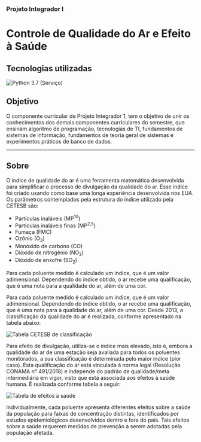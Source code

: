 ### Projeto Integrador I

# Controle de Qualidade do Ar e Efeito à Saúde

## Tecnologias utilizadas

![Python 3.7 (Serviço)](https://img.shields.io/badge/Python-3.11-4b8bbe?logo=Python&logoColor=4b8bbe)

## Objetivo

O componente curricular de Projeto Integrador 1, tem o objetivo de unir os conhecimentos dos demais componentes curriculares do semestre, que ensinam algoritmo de programação, tecnologias de TI, fundamentos de sistemas de informação, fundamentos de teoria geral de sistemas e experimentos práticos de banco de dados.

---

## Sobre

O índice de qualidade do ar é uma ferramenta matemática desenvolvida para simplificar o processo de divulgação da qualidade do ar. Esse índice foi criado usando como base uma longa experiência desenvolvida nos EUA.
Os parâmetros contemplados pela estrutura do índice utilizado pela CETESB são:

- Partículas inaláveis (MP<sup>10</sup>)
- Partículas inaláveis finas (MP<sup>2,5</sup>)
- Fumaça (FMC)
- Ozônio (O<sub>3</sub>)
- Monóxido de carbono (CO)
- Dióxido de nitrogênio (NO<sub>2</sub>)
- Dióxido de enxofre (SO<sub>2</sub>)

Para cada poluente medido é calculado um índice, que é um valor adimensional. Dependendo do índice obtido, o ar recebe uma qualificação, que é uma nota para a qualidade do ar, além de uma cor.

Para cada poluente medido é calculado um índice, que é um valor adimensional. Dependendo do índice obtido, o ar recebe uma qualificação, que é uma nota para a qualidade do ar, além de uma cor. Desde 2013, a classificação da qualidade do ar é realizada, conforme apresentado na tabela abaixo:

![Tabela CETESB de classificação](https://cdn.discordapp.com/attachments/1082412218517291143/1082789160919760986/image.png)

Para efeito de divulgação, utiliza-se o índice mais elevado, isto é, embora a qualidade do ar de uma estação seja avaliada para todos os poluentes monitorados, a sua classificação é determinada pelo maior índice (pior caso).
Esta qualificação do ar está vinculada à norma legal (Resolução CONAMA n° 491/2018) e independe do padrão de qualidade/meta intermediária em vigor, visto que está associada aos efeitos à saúde humana. É realizada conforme tabela a seguir:

![Tabela de efeitos à saúde](https://cdn.discordapp.com/attachments/1082412218517291143/1082788934129557554/image.png)

Individualmente, cada poluente apresenta diferentes efeitos sobre a saúde da população para faixas de concentração distintas, identificados por estudos epidemiológicos desenvolvidos dentro e fora do país. Tais efeitos sobre a saúde requerem medidas de prevenção a serem adotadas pela população afetada.

<!-- pip install mysql-connector-python -->
<!-- pip install tabulate -->
<!-- pip install tdqm -->
